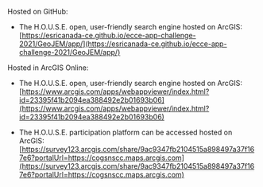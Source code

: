 Hosted on GitHub:

- The H.O.U.S.E. open, user-friendly search engine hosted on ArcGIS:[https://esricanada-ce.github.io/ecce-app-challenge-2021/GeoJEM/app/](https://esricanada-ce.github.io/ecce-app-challenge-2021/GeoJEM/app/)

Hosted in ArcGIS Online:

- The H.O.U.S.E. open, user-friendly search engine hosted on ArcGIS: [https://www.arcgis.com/apps/webappviewer/index.html?id=23395f41b2094ea388492e2b01693b06](https://www.arcgis.com/apps/webappviewer/index.html?id=23395f41b2094ea388492e2b01693b06)

- The H.O.U.S.E. participation platform can be accessed hosted on ArcGIS: [https://survey123.arcgis.com/share/9ac9347fb2104515a898497a37f167e6?portalUrl=https://cogsnscc.maps.arcgis.com](https://survey123.arcgis.com/share/9ac9347fb2104515a898497a37f167e6?portalUrl=https://cogsnscc.maps.arcgis.com)
